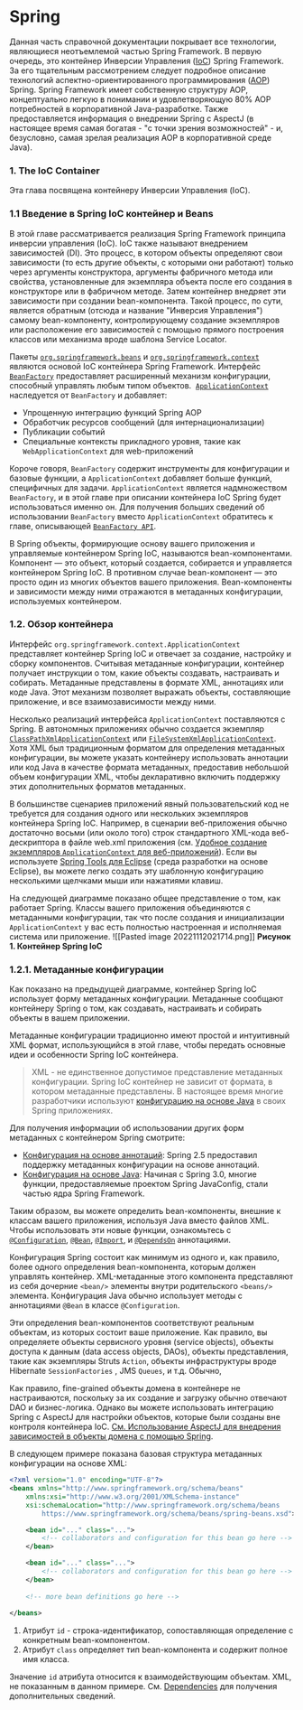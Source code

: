 # Spring
Данная часть справочной документации покрывает все технологии, являющиеся неотъемлемой частью Spring Framework.
В первую очередь, это контейнер Инверсии Управления ([IoC](https://en.wikipedia.org/wiki/Inversion_of_control)) Spring Framework. За его тщательным рассмотрением следует подробное описание технологий аспектно-ориентированного программирования ([AOP](https://en.wikipedia.org/wiki/Aspect-oriented_programming)) Spring. Spring Framework имеет собственную структуру AOP, концептуально легкую в понимании и удовлетворяющую 80% AOP потребностей в корпоративной Java-разработке. Также предоставляется информация о внедрении Spring с AspectJ (в настоящее время самая богатая - "с точки зрения возможностей" - и, безусловно, самая зрелая реализация AOP в корпоративной среде Java).

### 1. The IoC Container
Эта глава посвящена контейнеру Инверсии Управления (IoC).

### 1.1 Введение в Spring IoC контейнер и Beans
В этой главе рассматривается реализация Spring Framework принципа инверсии управления (IoC). IoC также называют внедрением зависимостей (DI). Это процесс, в котором объекты определяют свои зависимости (то есть другие объекты, с которыми они работают) только через аргументы конструктора, аргументы фабричного метода или свойства, установленные для экземпляра объекта после его создания в конструкторе или в фабричном методе. Затем контейнер внедряет эти зависимости при создании bean-компонента. Такой процесс, по сути, является обратным (отсюда и название "Инверсия Управления") самому bean-компоненту, контролирующему создание экземпляров или расположение его зависимостей c помощью прямого построения классов или механизма вроде шаблона Service Locator.

Пакеты [`org.springframework.beans`](https://docs.spring.io/spring-framework/docs/current/javadoc-api/org/springframework/beans/package-summary.html) и [`org.springframework.context`](https://docs.spring.io/spring-framework/docs/current/javadoc-api/org/springframework/context/package-summary.html) являются основой IoC контейнера Spring Framework. Интерфейс [`BeanFactory`](https://docs.spring.io/spring-framework/docs/5.3.23/javadoc-api/org/springframework/beans/factory/BeanFactory.html) предоставляет расширенный механизм конфигурации, способный управлять любым типом объектов.  [`ApplicationContext`](https://docs.spring.io/spring-framework/docs/5.3.23/javadoc-api/org/springframework/context/ApplicationContext.html) наследуется от `BeanFactory` и добавляет:
* Упрощенную интеграцию функций Spring AOP
* Обработчик ресурсов сообщений (для интернационализации) 
* Публикации событий
* Специальные контексты прикладного уровня, такие как `WebApplicationContext` для web-приложений

Короче говоря, `BeanFactory` содержит инструменты для конфигурации и базовые функции, а `ApplicationContext` добавляет больше функций, специфичных для задачи. `ApplicationContext` является надмножеством `BeanFactory`, и в этой главе при описании контейнера IoC Spring будет использоваться именно он. Для получения больших сведений об использовании `BeanFactory` вместо `ApplicationContext` обратитесь к главе, описывающей [`BeanFactory API`](https://docs.spring.io/spring-framework/docs/current/reference/html/core.html#beans-beanfactory).

В Spring объекты, формирующие основу вашего приложения и управляемые контейнером Spring IoC, называются bean-компонентами. Компонент — это объект, который создается, собирается и управляется контейнером Spring IoC. В противном случае bean-компонент — это просто один из многих объектов вашего приложения. Bean-компоненты и зависимости между ними отражаются в метаданных конфигурации, используемых контейнером.

### 1.2. Обзор контейнера
Интерфейс `org.springframework.context.ApplicationContext` представляет контейнер Spring IoC и отвечает за создание, настройку и сборку компонентов. Cчитывая метаданные конфигурации, контейнер получает инструкции о том, какие объекты создавать, настраивать и собирать. Метаданные представлены в формате XML, аннотациях или коде Java. Этот механизм позволяет выражать объекты, составляющие приложение, и все взаимозависимости между ними.

Несколько реализаций интерфейса `ApplicationContext` поставляются с Spring. В автономных приложениях обычно создается экземпляр [`ClassPathXmlApplicationContext`](https://docs.spring.io/spring-framework/docs/5.3.23/javadoc-api/org/springframework/context/support/ClassPathXmlApplicationContext.html) или [`FileSystemXmlApplicationContext`](https://docs.spring.io/spring-framework/docs/5.3.23/javadoc-api/org/springframework/context/support/FileSystemXmlApplicationContext.html). Хотя XML был традиционным форматом для определения метаданных конфигурации, вы можете указать контейнеру использовать аннотации или код Java в качестве формата метаданных, предоставив небольшой объем конфигурации XML, чтобы декларативно включить поддержку этих дополнительных форматов метаданных.

В большинстве сценариев приложений явный пользовательский код не требуется для создания одного или нескольких экземпляров контейнера Spring IoC. Например, в сценарии веб-приложения обычно достаточно восьми (или около того) строк стандартного XML-кода веб-дескриптора в файле web.xml приложения (см. [Удобное создание экземпляров `ApplicationContext` для веб-приложений](https://docs.spring.io/spring-framework/docs/current/reference/html/core.html#context-create)). Если вы используете [Spring Tools для Eclipse](https://spring.io/tools) (среда разработки на основе Eclipse), вы можете легко создать эту шаблонную конфигурацию несколькими щелчками мыши или нажатиями клавиш.

На следующей диаграмме показано общее представление о том, как работает Spring. Классы вашего приложения объединяются с метаданными конфигурации, так что после создания и инициализации `ApplicationContext` у вас есть полностью настроенная и исполняемая система или приложение.
![[Pasted image 20221112021714.png]]
**Рисунок 1. Контейнер Spring IoC**

### 1.2.1. Метаданные конфигурации
Как показано на предыдущей диаграмме, контейнер Spring IoC использует форму метаданных конфигурации. Метаданные сообщают контейнеру Spring о том, как создавать, настраивать и собирать объекты в вашем приложении.

Метаданные конфигурации традиционно имеют простой и интуитивный XML формат, использующийся в этой главе, чтобы передать основные идеи и особенности Spring IoC контейнера.

> XML - не единственное допустимое представление метаданных конфигурации. Spring IoC контейнер не зависит от формата, в котором метаданные представлены. В настоящее время многие разработчики используют [конфигурацию на основе Java](https://docs.spring.io/spring-framework/docs/current/reference/html/core.html#beans-java) в своих Spring приложениях.

Для получения информации об использовании других форм метаданных с контейнером Spring смотрите:
* [Конфигурация на основе аннотаций](https://docs.spring.io/spring-framework/docs/current/reference/html/core.html#beans-annotation-config): Spring 2.5 предоставил поддержку метаданных конфигурации на основе аннотаций.
* [Конфигурация на основе Java](https://docs.spring.io/spring-framework/docs/current/reference/html/core.html#beans-java): Начиная с Spring 3.0, многие функции, предоставляемые проектом Spring JavaConfig, стали частью ядра Spring Framework.

Таким образом, вы можете определить bean-компоненты, внешние к классам вашего приложения, используя Java вместо файлов XML. Чтобы использовать эти новые функции, ознакомьтесь с [`@Configuration`](https://docs.spring.io/spring-framework/docs/current/javadoc-api/org/springframework/context/annotation/Configuration.html), [`@Bean`](https://docs.spring.io/spring-framework/docs/current/javadoc-api/org/springframework/context/annotation/Bean.html), [`@Import`](https://docs.spring.io/spring-framework/docs/current/javadoc-api/org/springframework/context/annotation/Import.html), и [`@DependsOn`](https://docs.spring.io/spring-framework/docs/current/javadoc-api/org/springframework/context/annotation/DependsOn.html) аннотациями.

Конфигурация Spring состоит как минимум из одного и, как правило, более одного определения bean-компонента, которым должен управлять контейнер. XML-метаданные этого компонента представляют из себя дочерние `<bean/>` элементы внутри родительского `<beans/>` элемента. Конфигурация Java обычно использует методы с аннотациями `@Bean` в классе `@Configuration`.

Эти определения bean-компонентов соответствуют реальным объектам, из которых состоит ваше приложение. Как правило, вы определяете объекты сервисного уровня (service objects), объекты доступа к данным (data access objects, DAOs), объекты представления, такие как экземпляры Struts `Action`, объекты инфраструктуры вроде Hibernate `SessionFactories` , JMS `Queues`, и т.д. Обычно, 

Как правило, fine-grained объекты домена в контейнере не настраиваются, поскольку за их создание и загрузку обычно отвечают DAO и бизнес-логика. Однако вы можете использовать интеграцию Spring с AspectJ для настройки объектов, которые были созданы вне контроля контейнера IoC. [См. Использование AspectJ для внедрения зависимостей в объекты домена с помощью Spring](https://docs.spring.io/spring-framework/docs/current/reference/html/core.html#aop-atconfigurable).

В следующем примере показана базовая структура метаданных конфигурации на основе XML:

```xml
<?xml version="1.0" encoding="UTF-8"?>
<beans xmlns="http://www.springframework.org/schema/beans"
    xmlns:xsi="http://www.w3.org/2001/XMLSchema-instance"
    xsi:schemaLocation="http://www.springframework.org/schema/beans
	    https://www.springframework.org/schema/beans/spring-beans.xsd">

    <bean id="..." class="...">  
        <!-- collaborators and configuration for this bean go here -->
    </bean>

    <bean id="..." class="...">
        <!-- collaborators and configuration for this bean go here -->
    </bean>
    
    <!-- more bean definitions go here -->
    
</beans>
```

1) Атрибут `id`  - строка-идентификатор, сопоставляющая определение с конкретным bean-компонентом.
2) Атрибут `class` определяет тип bean-компонента и содержит полное имя класса.

Значение `id` атрибута относится к взаимодействующим объектам. XML, не показанным в данном примере. См. [Dependencies](https://docs.spring.io/spring-framework/docs/current/reference/html/core.html#beans-dependencies) для получения дополнительных сведений.